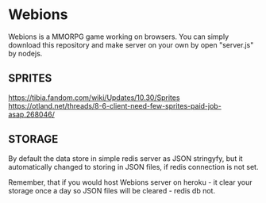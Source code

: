 # Webions
  Webions is a MMORPG game working on browsers. 
  You can simply download this repository and make server on your own by open "server.js" by nodejs.

## SPRITES
https://tibia.fandom.com/wiki/Updates/10.30/Sprites
https://otland.net/threads/8-6-client-need-few-sprites-paid-job-asap.268046/


## STORAGE
  By default the data store in simple redis server as JSON stringyfy, but it automatically changed to storing in JSON files, if redis connection is not set.

  Remember, that if you would host Webions server on heroku - it clear your storage once a day so JSON files will be cleared - redis db not. 